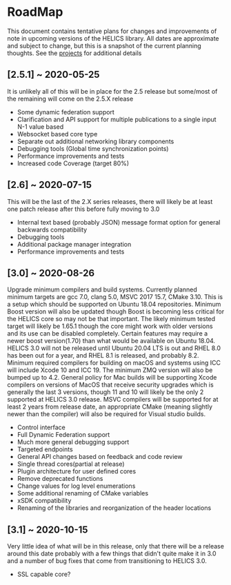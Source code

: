 
# RoadMap

This document contains tentative plans for changes and improvements of note in upcoming versions of the HELICS library.  All dates are approximate and subject to change, but this is a snapshot of the current planning thoughts. See the [projects](https://github.com/GMLC-TDC/HELICS/projects) for additional details


## \[2.5.1\] ~ 2020-05-25
It is unlikely all of this will be in place for the 2.5 release but some/most of the remaining will come on the 2.5.X release

-   Some dynamic federation support
-   Clarification and API support for multiple publications to a single input N-1 value based
-   Websocket based core type
-   Separate out additional networking library components
-   Debugging tools (Global time synchronization points)
-   Performance improvements and tests
-   Increased code Coverage (target 80%)

## \[2.6\] ~ 2020-07-15
This will be the last of the 2.X series releases, there will likely be at least one patch release after this before fully moving to 3.0
-   Internal text based (probably JSON) message format option for general backwards compatibility
-   Debugging tools
-   Additional package manager integration
-   Performance improvements and tests

## \[3.0\] ~ 2020-08-26
 Upgrade minimum compilers and build systems. Currently planned minimum targets are gcc 7.0, clang 5.0, MSVC 2017 15.7, CMake 3.10.  This is a setup which should be supported on Ubuntu 18.04 repositories.  Minimum Boost version will also be updated though Boost is becoming less critical for the HELICS core so may not be that important.  The likely minimum tested target will likely be 1.65.1 though the core might work with older versions and its use can be disabled completely. Certain features may require a newer boost version(1.70) than what would be available on Ubuntu 18.04.  HELICS 3.0 will not be released until Ubuntu 20.04 LTS is out and RHEL 8.0 has been out for a year, and RHEL 8.1 is released, and probably 8.2.  Minimum required compilers for building on macOS and systems using ICC will include Xcode 10 and ICC 19.  The minimum ZMQ version will also be bumped up to 4.2.  General policy for Mac builds will be supporting Xcode compilers on versions of MacOS that receive security upgrades which is generally the last 3 versions, though 11 and 10 will likely be the only 2 supported at HELICS 3.0 release.   MSVC compilers will be supported for at least 2 years from release date, an appropriate CMake (meaning slightly newer than the compiler) will also be required for Visual studio builds.    
-   Control interface
-   Full Dynamic Federation support
-   Much more general debugging support
-   Targeted endpoints
-   General API changes based on feedback and code review
-   Single thread cores(partial at release)
-   Plugin architecture for user defined cores
-   Remove deprecated functions
-   Change values for log level enumerations
-   Some additional renaming of CMake variables
-   xSDK compatibility
-   Renaming of the libraries and reorganization of the header locations

## \[3.1\] ~ 2020-10-15
Very little idea of what will be in this release, only that there will be a release around this date probably with a few things that didn't quite make it in 3.0 and a number of bug fixes that come from transitioning to HELICS 3.0.
-   SSL capable core?
